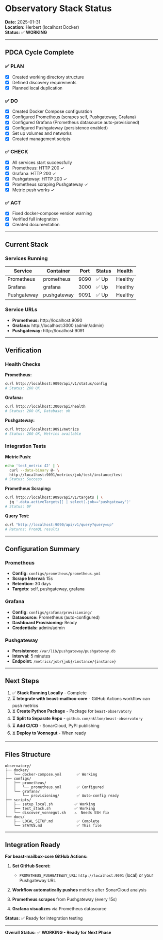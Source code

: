 # Observatory Stack Status

**Date:** 2025-01-31  
**Location:** Herbert (localhost Docker)  
**Status:** ✅ **WORKING**

---

## PDCA Cycle Complete

### ✅ PLAN
- [x] Created working directory structure
- [x] Defined discovery requirements
- [x] Planned local duplication

### ✅ DO
- [x] Created Docker Compose configuration
- [x] Configured Prometheus (scrapes self, Pushgateway, Grafana)
- [x] Configured Grafana (Prometheus datasource auto-provisioned)
- [x] Configured Pushgateway (persistence enabled)
- [x] Set up volumes and networks
- [x] Created management scripts

### ✅ CHECK
- [x] All services start successfully
- [x] Prometheus: HTTP 200 ✓
- [x] Grafana: HTTP 200 ✓
- [x] Pushgateway: HTTP 200 ✓
- [x] Prometheus scraping Pushgateway ✓
- [x] Metric push works ✓

### ✅ ACT
- [x] Fixed docker-compose version warning
- [x] Verified full integration
- [x] Created documentation

---

## Current Stack

### Services Running

| Service | Container | Port | Status | Health |
|---------|-----------|------|--------|--------|
| Prometheus | prometheus | 9090 | ✅ Up | Healthy |
| Grafana | grafana | 3000 | ✅ Up | Healthy |
| Pushgateway | pushgateway | 9091 | ✅ Up | Healthy |

### Service URLs

- **Prometheus:** http://localhost:9090
- **Grafana:** http://localhost:3000 (admin/admin)
- **Pushgateway:** http://localhost:9091

---

## Verification

### Health Checks

**Prometheus:**
```bash
curl http://localhost:9090/api/v1/status/config
# Status: 200 OK
```

**Grafana:**
```bash
curl http://localhost:3000/api/health
# Status: 200 OK, Database: ok
```

**Pushgateway:**
```bash
curl http://localhost:9091/metrics
# Status: 200 OK, Metrics available
```

### Integration Tests

**Metric Push:**
```bash
echo 'test_metric 42' | \
  curl --data-binary @- \
  http://localhost:9091/metrics/job/test/instance/test
# Status: Success
```

**Prometheus Scraping:**
```bash
curl http://localhost:9090/api/v1/targets | \
  jq '.data.activeTargets[] | select(.job=="pushgateway")'
# Status: UP
```

**Query Test:**
```bash
curl "http://localhost:9090/api/v1/query?query=up"
# Returns: PromQL results
```

---

## Configuration Summary

### Prometheus
- **Config:** `configs/prometheus/prometheus.yml`
- **Scrape Interval:** 15s
- **Retention:** 30 days
- **Targets:** self, pushgateway, grafana

### Grafana
- **Config:** `configs/grafana/provisioning/`
- **Datasource:** Prometheus (auto-configured)
- **Dashboard Provisioning:** Ready
- **Credentials:** admin/admin

### Pushgateway
- **Persistence:** `/var/lib/pushgateway/pushgateway.db`
- **Interval:** 5 minutes
- **Endpoint:** `/metrics/job/{job}/instance/{instance}`

---

## Next Steps

1. ✅ **Stack Running Locally** - Complete
2. ⏳ **Integrate with beast-mailbox-core** - GitHub Actions workflow can push metrics
3. ⏳ **Create Python Package** - Package for `beast-observatory`
4. ⏳ **Split to Separate Repo** - `github.com/nkllon/beast-observatory`
5. ⏳ **Add CI/CD** - SonarCloud, PyPI publishing
6. ⏳ **Deploy to Vonnegut** - When ready

---

## Files Structure

```
observatory/
├── docker/
│   └── docker-compose.yml       ✅ Working
├── configs/
│   ├── prometheus/
│   │   └── prometheus.yml       ✅ Configured
│   └── grafana/
│       └── provisioning/        ✅ Auto-config ready
├── scripts/
│   ├── setup_local.sh          ✅ Working
│   ├── test_stack.sh           ✅ Working
│   └── discover_vonnegut.sh    ⚠️  Needs SSH fix
└── docs/
    ├── LOCAL_SETUP.md           ✅ Complete
    └── STATUS.md                ✅ This file
```

---

## Integration Ready

**For beast-mailbox-core GitHub Actions:**

1. **Set GitHub Secret:**
   - `PROMETHEUS_PUSHGATEWAY_URL`: `http://localhost:9091` (local) or your Pushgateway URL

2. **Workflow automatically pushes** metrics after SonarCloud analysis

3. **Prometheus scrapes** from Pushgateway (every 15s)

4. **Grafana visualizes** via Prometheus datasource

**Status:** ✅ Ready for integration testing

---

**Overall Status:** ✅ **WORKING - Ready for Next Phase**

